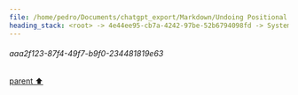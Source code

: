 ```yaml
---
file: /home/pedro/Documents/chatgpt_export/Markdown/Undoing Positional Encodings.md
heading_stack: <root> -> 4e44ee95-cb7a-4242-97be-52b6794098fd -> System -> 2984f899-ca70-4b1e-b2be-96ced8112a5e -> System -> aaa2f123-87f4-49f7-b9f0-234481819e63
---
```

###### aaa2f123-87f4-49f7-b9f0-234481819e63
[parent ⬆️](#2984f899-ca70-4b1e-b2be-96ced8112a5e)

